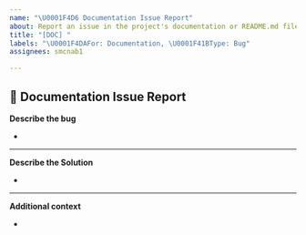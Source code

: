 ```yaml
---
name: "\U0001F4D6 Documentation Issue Report"
about: Report an issue in the project's documentation or README.md file.
title: "[DOC] "
labels: "\U0001F4DAFor: Documentation, \U0001F41BType: Bug"
assignees: smcnab1

---
```

## **📖 Documentation Issue Report**

**Describe the bug**
<!-- A clear and concise description of what the bug is. -->

*

---

**Describe the Solution**
<!-- A clear and concise description of what you want to happen. -->

*

---

**Additional context**
<!-- Add any other context or additional information about the problem here.-->

*

<!--📛📛📛📛📛📛📛📛📛📛📛📛📛📛📛📛📛📛📛📛📛📛📛📛📛📛📛📛📛📛

Oh, hi there! 😄

To expedite issue processing please search open and closed issues before submitting a new one.
Please read our Rules of Conduct at this repository's `.github/CODE_OF_CONDUCT.md`

📛📛📛📛📛📛📛📛📛📛📛📛📛📛📛📛📛📛📛📛📛📛📛📛📛📛📛📛📛📛📛📛-->
